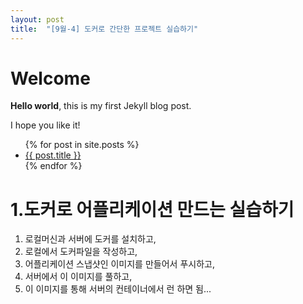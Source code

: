 ```yaml
---
layout: post
title:  "[9월-4] 도커로 간단한 프로젝트 실습하기"
---
```


# Welcome

**Hello world**, this is my first Jekyll blog post.

I hope you like it!

<ul>
  {% for post in site.posts %}
    <li>
      <a href="{{ post.url }}">{{ post.title }}</a>
    </li>
  {% endfor %}
</ul>

# <a id="section1"></a>1.도커로 어플리케이션 만드는 실습하기
1. 로컬머신과 서버에 도커를 설치하고,
2. 로컬에서 도커파일을 작성하고,
3. 어플리케이션 스냅샷인 이미지를 만들어서 푸시하고,
4. 서버에서 이 이미지를 풀하고,
5. 이 이미지를 통해 서버의 컨테이너에서 런 하면 됨...  


